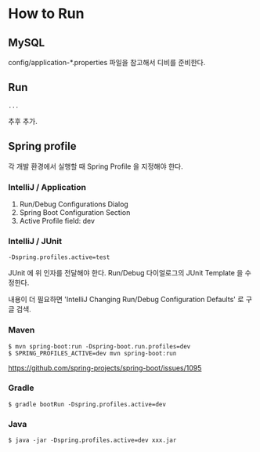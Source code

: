 # How to Run

## MySQL

config/application-*.properties 파일을 참고해서 디비를 준비한다.

## Run

    ...

추후 추가.

## Spring profile

각 개발 환경에서 실행할 때 Spring Profile 을 지정해야 한다.

### IntelliJ / Application

1. Run/Debug Configurations Dialog
2. Spring Boot Configuration Section
3. Active Profile field: dev

### IntelliJ / JUnit

    -Dspring.profiles.active=test

JUnit 에 위 인자를 전달해야 한다.
Run/Debug 다이얼로그의 JUnit Template 을 수정한다.

내용이 더 필요하면 'IntelliJ Changing Run/Debug Configuration Defaults' 로 구글 검색.

### Maven

    $ mvn spring-boot:run -Dspring-boot.run.profiles=dev
    $ SPRING_PROFILES_ACTIVE=dev mvn spring-boot:run

<https://github.com/spring-projects/spring-boot/issues/1095>

### Gradle

    $ gradle bootRun -Dspring.profiles.active=dev

### Java

    $ java -jar -Dspring.profiles.active=dev xxx.jar
    
